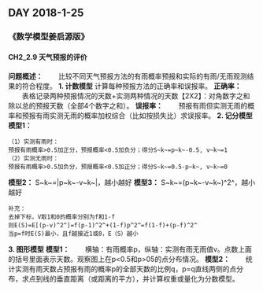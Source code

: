 ## DAY 2018-1-25
### 《数学模型姜启源版》
#### CH2_2.9 天气预报的评价
**问题概述：**
&emsp;&emsp;比较不同天气预报方法的有雨概率预报和实际的有雨/无雨观测结果的符合程度。
**1. 计数模型**
计算每种预报方法的正确率和误报率。
**正确率：**
&emsp;&emsp;表格记录两种预报情况的天数+实测两种情况的天数【2X2】：对角数字之和除以总的预报天数（全部4个数字之和）。
**误报率：**
&emsp;&emsp;预报有雨但实测无雨的概率和预报有雨实测无雨的概率加权综合（比如按损失比）求误报率。
**2. 记分模型**
**模型1：**

	（1）实测有雨时：
	预报有雨概率>0.5加正分，预报概率<0.5加负分；得分S~k~=p~k~-0.5, v~k~=1
	（2）实测无雨时：
	预报有雨概率>0.5加负分，预报概率<0.5加正分；得分S~k~=0.5-p~k~, v~k~=0
**模型2：**
S~k~=|p~k~-v~k~|，越小越好
**模型3：**
S~k~=(p~k~-v~k~)^2^，越小越好

	补充：
	去掉下标，V取1和0的概率分别为f和1-f
	则E(S)=E[(p-v)^2^]=f(p-1)^2^+(1-f)p^2^=f(1-f)+(p-f)^2^
	当p=f时E(S)最小，且f越接近1或0，E（S）越小

**3. 图形模型**
**模型1：**
&emsp;&emsp;横轴：有雨概率p，纵轴：实测有雨无雨值v。点数上面的括号里面表示天数。观察图上在p<0.5和p>05的点分布情况。
**模型2：**
&emsp;&emsp;统计实测有雨天数占预报有雨的概率p的全部天数的比例q，p=q直线两侧的点分布，求点到线的垂直距离（或距离的平方），并计算权重或量化为分数模型。

